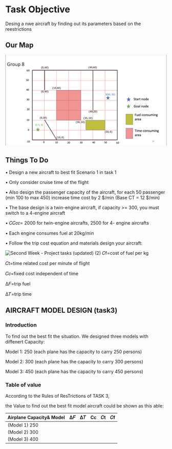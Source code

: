 # Task Objective
Desing a nwe aircraft by finding out its parameters based on the reestrictions

## Our Map
![map](https://github.com/Ken11514/AAE2004_t1_GP8/blob/main/images/map.png)

## Things To Do 
• Design a new aircraft to best fit Scenario 1 in task 1

• Only consider cruise time of the flight

• Also design the passenger capacity of the aircraft,
for each 50 passenger (min 100 to max 450) increase
time cost by 2 $/min (Base CT = 12 $/min)

• The base design is a twin-engine aircraft, if capacity >= 300, you must switch to a 4-engine aircraft

• 𝐶𝐶𝑐𝑐= 2000 for twin-engine aircrafts, 2500 for 4-
engine aircrafts

• Each engine consumes fuel at 20kg/min

• Follow the trip cost equation and materials design your aircraft:

![Second Week - Project tasks (updated) (2)](https://user-images.githubusercontent.com/115149687/199167780-406fd27b-c9f5-4db3-a158-67522affaef7.jpg)
𝐶f=cost of fuel per kg

𝐶t=time related cost per minute of flight

𝐶𝑐=fixed cost independent of time

∆𝐹=trip fuel

∆𝑇=trip time

## AIRCRAFT MODEL DESIGN (task3)
###  Introduction
To find out the best fit the situation.  We designed three models with diffenert Capacity: 

Model 1: 250 (each plane has the capacity to carry 250 persons)


Model 2: 300 (each plane has the capacity to carry 300 persons)


Model 3: 450 (each plane has the capacity to carry 450 persons)

### Table of value

According to the Rules of ResTrictions of TASK 3, 

the Value to find out the best fit model aircraft could be shown as this able:

| Airplane Capacity& Model |    ∆𝐹    |∆𝑇        | Cc         |𝐶t         |𝐶f         | 
| :--------         | :------- | :------- |:---------  | :--------- |:--------   |
| (Model 1) 250 |          |          |            |            |            |                       
| (Model 2) 300|          |          |            |            |            |                       
| (Model 3) 400|          |          |            |            |            |                       
